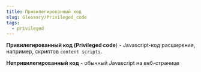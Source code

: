 ```yaml
---
title: Привилегированный код
slug: Glossary/Privileged_code
tags:
  - privileged
---
```


**Привилегированный код (Privileged code**) - Javascript-код расширения, например, скриптов `content scripts`.

**Непривилегированный код** - обычный Javascript на веб-странице
